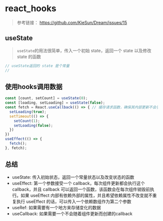 # react_hooks

> 参考链接： https://github.com/KieSun/Dream/issues/15

## useState

> `useState`的用法很简单，传入一个初始 state，返回一个 state 以及修改 state 的函数

```js
// useState返回的 state 是个常量
// 
```

## 使用hooks调用数据

```js
const [count, setCount] = useState(0);
const [loading, setLoading] = useState(false);
const fetch = React.useCallback(() => { // 缓存请求函数，确保其内部更新不会引起fetch更新
  setLoading(true);
  setTimeout(() => {
    setCount(1);
    setLoading(false);
  })
})
useEffect(() => {
  fetch();
}, fetch);
```

## 总结

+ useState: 传入初始状态，返回一个常量状态以及改变状态的函数
+ useEffect: 第一个参数接受一个 callback，每次组件更新都会执行这个 callback，并且 callback 可以返回一个函数，该函数会在每次组件销毁前执行。如果 useEffect
  内部有依赖外部的属性，并且希望依赖属性不改变就不重复执行 useEffect 的话，可以传入一个依赖数组作为第二个参数
+ useRef: 如果需要有一个地方来存储变化的数据
+ useCallback: 如果需要一个不会随着组件更新而创建的callback
